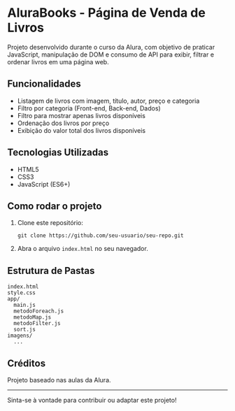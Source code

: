 # AluraBooks - Página de Venda de Livros

Projeto desenvolvido durante o curso da Alura, com objetivo de praticar JavaScript, manipulação de DOM e consumo de API para exibir, filtrar e ordenar livros em uma página web.

## Funcionalidades
- Listagem de livros com imagem, título, autor, preço e categoria
- Filtro por categoria (Front-end, Back-end, Dados)
- Filtro para mostrar apenas livros disponíveis
- Ordenação dos livros por preço
- Exibição do valor total dos livros disponíveis

## Tecnologias Utilizadas
- HTML5
- CSS3
- JavaScript (ES6+)

## Como rodar o projeto
1. Clone este repositório:
   ```
   git clone https://github.com/seu-usuario/seu-repo.git
   ```
2. Abra o arquivo `index.html` no seu navegador.

## Estrutura de Pastas
```
index.html
style.css
app/
  main.js
  metodoForeach.js
  metodoMap.js
  metodoFilter.js
  sort.js
imagens/
  ...
```

## Créditos
Projeto baseado nas aulas da Alura.

---

Sinta-se à vontade para contribuir ou adaptar este projeto!
